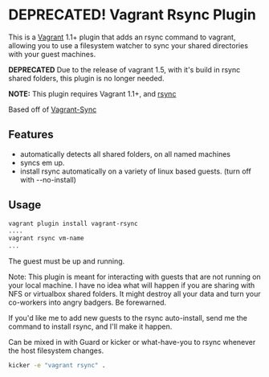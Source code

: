 # DEPRECATED! Vagrant Rsync Plugin
This is a [Vagrant](http://www.vagrantup.com) 1.1+ plugin that adds an rsync command to vagrant, allowing you to use a filesystem watcher to sync your shared directories with your guest machines.

**DEPRECATED**
Due to the release of vagrant 1.5, with it's build in rsync shared folders, this plugin is no longer needed. 

**NOTE:** This plugin requires Vagrant 1.1+, and [rsync](http://rsync.samba.org/)

Based off of [Vagrant-Sync](https://github.com/calavera/vagrant-sync)


## Features
* automatically detects all shared folders, on all named machines
* syncs em up.
* install rsync automatically on a variety of linux based guests. (turn off with --no-install)

## Usage

```bash
vagrant plugin install vagrant-rsync
....
vagrant rsync vm-name
...
```

The guest must be up and running.

Note: This plugin is meant for interacting with guests that are not running on your local machine.
I have no idea what will happen if you are sharing with NFS or virtualbox shared folders.
It might destroy all your data and turn your co-workers into angry badgers. Be forewarned.

If you'd like me to add new guests to the rsync auto-install, send me the command to install rsync, and I'll make it happen.

Can be mixed in with Guard or kicker or what-have-you to rsync whenever the host filesystem changes.

```bash
kicker -e "vagrant rsync" .
```

